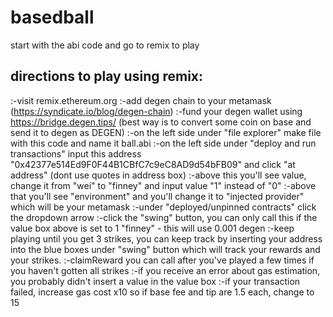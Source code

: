 # basedball
start with the abi code and go to remix to play

## directions to play using remix:
 :-visit remix.ethereum.org
 :-add degen chain to your metamask (https://syndicate.io/blog/degen-chain)
 :-fund your degen wallet using https://bridge.degen.tips/ (best way is to convert some coin on base and send it to degen as DEGEN)
 :-on the left side under "file explorer" make file with this code and name it ball.abi
 :-on the left side under "deploy and run transactions" input this address "0x42377e514Ed9F0F44B1CBfC7c9eC8AD9d54bFB09" and click "at address" (dont use quotes in address box)
 :-above this you'll see value, change it from "wei" to "finney" and input value "1" instead of "0"
 :-above that you'll see "environment" and you'll change it to "injected provider" which will be your metamask
 :-under "deployed/unpinned contracts" click the dropdown arrow 
 :-click the "swing" button, you can only call this if the value box above is set to 1 "finney" - this will use 0.001 degen
 :-keep playing until you get 3 strikes, you can keep track by inserting your address into the blue boxes under "swing" button which will track your rewards and your strikes.
 :-claimReward you can call after you've played a few times if you haven't gotten all strikes
 :-if you receive an error about gas estimation, you probably didn't insert a value in the value box
 :-if your transaction failed, increase gas cost x10 so if base fee and tip are 1.5 each, change to 15
